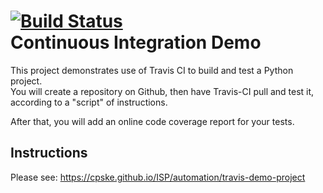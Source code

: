 [![Build Status](https://travis-ci.com/Jakarin-Jojo/demo-pyci.svg?branch=master)](https://travis-ci.com/Jakarin-Jojo/demo-pyci)  
Continuous Integration Demo
============================

This project demonstrates use of Travis CI to build and test a Python project.  
You will create a repository on Github, then have Travis-CI pull and test it,
according to a "script" of instructions.

After that, you will add an online code coverage report for your tests.

## Instructions

Please see: https://cpske.github.io/ISP/automation/travis-demo-project

